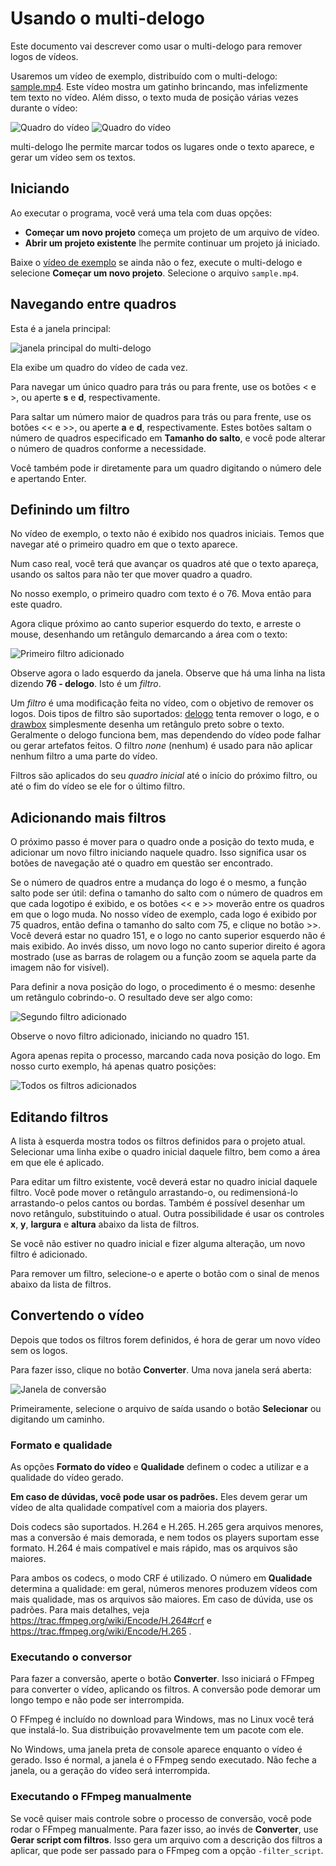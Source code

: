 # Usando o multi-delogo

Este documento vai descrever como usar o multi-delogo para remover logos de vídeos.

Usaremos um vídeo de exemplo, distribuído com o multi-delogo: [sample.mp4](../sample.mp4). Este vídeo mostra um gatinho brincando, mas infelizmente tem texto no vídeo. Além disso, o texto muda de posição várias vezes durante o vídeo:

![Quadro do vídeo](../images/video1.png)
![Quadro do vídeo](../images/video2.png)

multi-delogo lhe permite marcar todos os lugares onde o texto aparece, e gerar um vídeo sem os textos.


## Iniciando

Ao executar o programa, você verá uma tela com duas opções:

* **Começar um novo projeto** começa um projeto de um arquivo de vídeo.
* **Abrir um projeto existente** lhe permite continuar um projeto já iniciado.

Baixe o [vídeo de exemplo](../sample.mp4) se ainda não o fez, execute o multi-delogo e selecione **Começar um novo projeto**. Selecione o arquivo `sample.mp4`.


## Navegando entre quadros

Esta é a janela principal:

![janela principal do multi-delogo](images/main-window.png)

Ela exibe um quadro do vídeo de cada vez.

Para navegar um único quadro para trás ou para frente, use os botões < e >, ou aperte **s** e **d**, respectivamente.

Para saltar um número maior de quadros para trás ou para frente, use os botões << e >>, ou aperte **a** e **d**, respectivamente. Estes botões saltam o número de quadros especificado em **Tamanho do salto**, e você pode alterar o número de quadros conforme a necessidade.

Você também pode ir diretamente para um quadro digitando o número dele e apertando Enter.


## Definindo um filtro

No vídeo de exemplo, o texto não é exibido nos quadros iniciais. Temos que navegar até o primeiro quadro em que o texto aparece.

Num caso real, você terá que avançar os quadros até que o texto apareça, usando os saltos para não ter que mover quadro a quadro.

No nosso exemplo, o primeiro quadro com texto é o 76. Mova então para este quadro.

Agora clique próximo ao canto superior esquerdo do texto, e arreste o mouse, desenhando um retângulo demarcando a área com o texto:

![Primeiro filtro adicionado](images/first-filter.png)

Observe agora o lado esquerdo da janela. Observe que há uma linha na lista dizendo **76 - delogo**. Isto é um _filtro_.

Um _filtro_ é uma modificação feita no vídeo, com o objetivo de remover os logos. Dois tipos de filtro são suportados: [delogo](https://ffmpeg.org/ffmpeg-filters.html#delogo) tenta remover o logo, e o [drawbox](https://ffmpeg.org/ffmpeg-filters.html#drawbox) simplesmente desenha um retângulo preto sobre o texto. Geralmente o delogo funciona bem, mas dependendo do vídeo pode falhar ou gerar artefatos feitos. O filtro _none_ (nenhum) é usado para não aplicar nenhum filtro a uma parte do vídeo.

Filtros são aplicados do seu _quadro inicial_ até o início do próximo filtro, ou até o fim do vídeo se ele for o último filtro.


## Adicionando mais filtros

O próximo passo é mover para o quadro onde a posição do texto muda, e adicionar um novo filtro iniciando naquele quadro. Isso significa usar os botões de navegação até o quadro em questão ser encontrado.

Se o número de quadros entre a mudança do logo é o mesmo, a função salto pode ser útil: defina o tamanho do salto com o número de quadros em que cada logotipo é exibido, e os botões << e >> moverão entre os quadros em que o logo muda. No nosso vídeo de exemplo, cada logo é exibido por 75 quadros, então defina o tamanho do salto com 75, e clique no botão >>. Você deverá estar no quadro 151, e o logo no canto superior esquerdo não é mais exibido. Ao invés disso, um novo logo no canto superior direito é agora mostrado (use as barras de rolagem ou a função zoom se aquela parte da imagem não for visível).

Para definir a nova posição do logo, o procedimento é o mesmo: desenhe um retângulo cobrindo-o. O resultado deve ser algo como:

![Segundo filtro adicionado](images/second-filter.png)

Observe o novo filtro adicionado, iniciando no quadro 151.

Agora apenas repita o processo, marcando cada nova posição do logo. Em nosso curto exemplo, há apenas quatro posições:

![Todos os filtros adicionados](images/all-filters.png)


## Editando filtros

A lista à esquerda mostra todos os filtros definidos para o projeto atual. Selecionar uma linha exibe o quadro inicial daquele filtro, bem como a área em que ele é aplicado.

Para editar um filtro existente, você deverá estar no quadro inicial daquele filtro. Você pode mover o retângulo arrastando-o, ou redimensioná-lo arrastando-o pelos cantos ou bordas. Também é possível desenhar um novo retângulo, substituindo o atual. Outra possibilidade é usar os controles **x**, **y**, **largura** e **altura** abaixo da lista de filtros.

Se você não estiver no quadro inicial e fizer alguma alteração, um novo filtro é adicionado.

Para remover um filtro, selecione-o e aperte o botão com o sinal de menos abaixo da lista de filtros.


## Convertendo o vídeo

Depois que todos os filtros forem definidos, é hora de gerar um novo vídeo sem os logos.

Para fazer isso, clique no botão **Converter**. Uma nova janela será aberta:

![Janela de conversão](images/encode.png)

Primeiramente, selecione o arquivo de saída usando o botão **Selecionar** ou digitando um caminho.

### Formato e qualidade

As opções **Formato do vídeo** e **Qualidade** definem o codec a utilizar e a qualidade do vídeo gerado.

**Em caso de dúvidas, você pode usar os padrões.** Eles devem gerar um vídeo de alta qualidade compatível com a maioria dos players.

Dois codecs são suportados. H.264 e H.265. H.265 gera arquivos menores, mas a conversão é mais demorada, e nem todos os players suportam esse formato. H.264 é mais compatível e mais rápido, mas os arquivos são maiores.

Para ambos os codecs, o modo CRF é utilizado. O número em **Qualidade** determina a qualidade: em geral, números menores produzem vídeos com mais qualidade, mas os arquivos são maiores. Em caso de dúvida, use os padrões. Para mais detalhes, veja  https://trac.ffmpeg.org/wiki/Encode/H.264#crf e https://trac.ffmpeg.org/wiki/Encode/H.265 .

### Executando o conversor

Para fazer a conversão, aperte o botão **Converter**. Isso iniciará o FFmpeg para converter o vídeo, aplicando os filtros. A conversão pode demorar um longo tempo e não pode ser interrompida.

O FFmpeg é incluído no download para Windows, mas no Linux você terá que instalá-lo. Sua distribuição provavelmente tem um pacote com ele.

No Windows, uma janela preta de console aparece enquanto o vídeo é gerado. Isso é normal, a janela é o FFmpeg sendo executado. Não feche a janela, ou a geração do vídeo será interrompida.

### Executando o FFmpeg manualmente

Se você quiser mais controle sobre o processo de conversão, você pode rodar o FFmpeg manualmente. Para fazer isso, ao invés de **Converter**, use **Gerar script com filtros**. Isso gera um arquivo com a descrição dos filtros a aplicar, que pode ser passado para o FFmpeg com a opção `-filter_script`.
